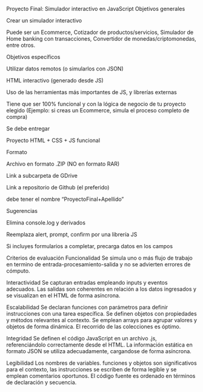Proyecto Final: Simulador interactivo en JavaScript
Objetivos generales

Crear un simulador interactivo

Puede ser un Ecommerce, Cotizador de productos/servicios, Simulador de Home banking con transacciones, Convertidor de monedas/criptomonedas, entre otros.

Objetivos específicos

Utilizar datos remotos (o simularlos con JSON)

HTML interactivo (generado desde JS)

Uso de las herramientas más importantes de JS, y librerías externas

Tiene que ser 100% funcional y con la lógica de negocio de tu proyecto elegido (Ejemplo: si creas un Ecommerce, simula el proceso completo de compra)

Se debe entregar

Proyecto HTML + CSS + JS funcional

Formato

Archivo en formato .ZIP (NO en formato RAR)

Link a subcarpeta de GDrive

Link a repositorio de Github (el preferido)

debe tener el nombre “ProyectoFinal+Apellido”

Sugerencias

Elimina console.log y derivados

Reemplaza alert, prompt, confirm por una librería JS

Si incluyes formularios a completar,
precarga datos en los campos

Criterios de evaluación
Funcionalidad
Se simula uno o más flujo de trabajo en termino de entrada-procesamiento-salida y no se advierten errores de cómputo.

Interactividad
Se capturan entradas empleando inputs y eventos adecuados. Las salidas son coherentes en relación a los datos ingresados y se visualizan en el HTML de forma asíncrona.

Escalabilidad
Se declaran funciones con parámetros para definir instrucciones con una tarea específica. Se definen objetos con propiedades y métodos relevantes al contexto. Se emplean arrays para agrupar valores y objetos de forma dinámica. El recorrido de las colecciones es óptimo.

Integridad
Se definen el código JavaScript en un archivo .js, referenciándolo correctamente desde el HTML. La información estática en formato JSON se utiliza adecuadamente, cargandose de forma asíncrona.

Legibilidad
Los nombres de variables. funciones y objetos son significativos para el contexto, las instrucciones se escriben de forma legible y se emplean comentarios oportunos. El código fuente es ordenado en términos de declaración y secuencia.